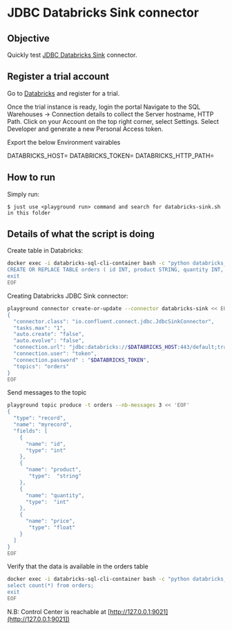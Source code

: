 # JDBC Databricks Sink connector



## Objective

Quickly test [JDBC Databricks Sink](https://docs.confluent.io/current/connect/kafka-connect-jdbc/source-connector) connector.


## Register a trial account

Go to [Databricks](https://www.databricks.com/try-databricks) and register for a trial.

Once the trial instance is ready, login the portal 
Navigate to the SQL Warehouses -> Connection details to collect the Server hostname, HTTP Path.
Click on your Account on the top right corner, select Settings. Select Developer and generate a new Personal Access token.

Export the below Environment vairables

DATABRICKS_HOST=<Server hostname>
DATABRICKS_TOKEN=<Personal Access token>
DATABRICKS_HTTP_PATH=<HTTP Path>

## How to run

Simply run:

```
$ just use <playground run> command and search for databricks-sink.sh in this folder
```

## Details of what the script is doing

Create table in Databricks:

```bash
docker exec -i databricks-sql-cli-container bash -c "python databricks_sql_cli.py" <<EOF
CREATE OR REPLACE TABLE orders ( id INT, product STRING, quantity INT, price FLOAT )TBLPROPERTIES ('delta.feature.allowColumnDefaults' = 'supported');
exit
EOF
```

Creating Databricks JDBC Sink connector:

```bash
playground connector create-or-update --connector databricks-sink << EOF
{
  "connector.class": "io.confluent.connect.jdbc.JdbcSinkConnector",
  "tasks.max": "1",
  "auto.create": "false",
  "auto.evolve": "false",
  "connection.url": "jdbc:databricks://$DATABRICKS_HOST:443/default;transportMode=http;ssl=1;AuthMech=3;httpPath=$DATABRICKS_HTTP_PATH;IgnoreTransactions=1;",
  "connection.user": "token",
  "connection.password" : "$DATABRICKS_TOKEN",
  "topics": "orders"
}
EOF
```

Send messages to the topic
```bash
playground topic produce -t orders --nb-messages 3 << 'EOF'
{
  "type": "record",
  "name": "myrecord",
  "fields": [
    {
      "name": "id",
      "type": "int"
    },
    {
      "name": "product",
       "type":  "string"
    },
    {
      "name": "quantity",
      "type":  "int"
    },
    {
      "name": "price",
       "type": "float"
    }
  ]
}
EOF
```

Verify that the data is available in the orders table 
```bash
docker exec -i databricks-sql-cli-container bash -c "python databricks_sql_cli.py" <<EOF
select count(*) from orders;
exit
EOF
```

N.B: Control Center is reachable at [http://127.0.0.1:9021](http://127.0.0.1:9021])
